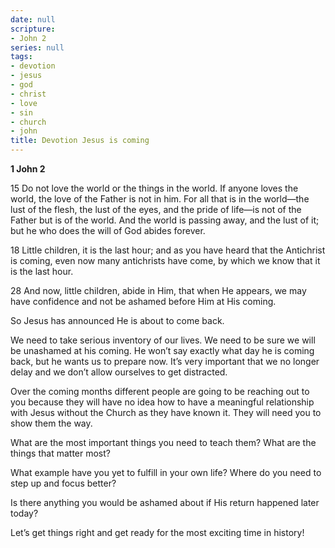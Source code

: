 ```yaml
---
date: null
scripture:
- John 2
series: null
tags:
- devotion
- jesus
- god
- christ
- love
- sin
- church
- john
title: Devotion Jesus is coming
---
```



**1 John 2**

15 Do not love the world or the things in the world. If anyone loves the world, the love of the Father is not in him. For all that is in the world—the lust of the flesh, the lust of the eyes, and the pride of life—is not of the Father but is of the world. And the world is passing away, and the lust of it; but he who does the will of God abides forever.

18 Little children, it is the last hour; and as you have heard that the Antichrist is coming, even now many antichrists have come, by which we know that it is the last hour.

28 And now, little children, abide in Him, that when He appears, we may have confidence and not be ashamed before Him at His coming.

So Jesus has announced He is about to come back.

We need to take serious inventory of our lives. We need to be sure we will be unashamed at his coming. He won’t say exactly what day he is coming back, but he wants us to prepare now. It’s very important that we no longer delay and we don’t allow ourselves to get distracted.

Over the coming months different people are going to be reaching out to you because they will have no idea how to have a meaningful relationship with Jesus without the Church as they have known it. They will need you to show them the way.

What are the most important things you need to teach them? What are the things that matter most?

What example have you yet to fulfill in your own life? Where do you need to step up and focus better?

Is there anything you would be ashamed about if His return happened later today?

Let’s get things right and get ready for the most exciting time in history!